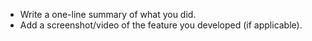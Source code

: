 - Write a one-line summary of what you did.
- Add a screenshot/video of the feature you developed (if applicable).
